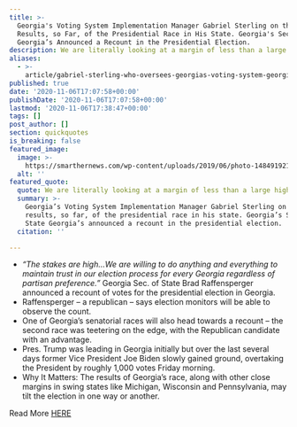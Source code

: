 ```yaml
---
title: >-
  Georgia's Voting System Implementation Manager Gabriel Sterling on the
  Results, so Far, of the Presidential Race in His State. Georgia's Sec of State
  Georgia’s Announced a Recount in the Presidential Election.
description: We are literally looking at a margin of less than a large high school.
aliases:
  - >-
    article/gabriel-sterling-who-oversees-georgias-voting-system-georgias-sec-of-state-georgias-announced-a-recount-in-the-presidential-election/
published: true
date: '2020-11-06T17:07:58+00:00'
publishDate: '2020-11-06T17:07:58+00:00'
lastmod: '2020-11-06T17:38:47+00:00'
tags: []
post_author: []
section: quickquotes
is_breaking: false
featured_image:
  image: >-
    https://smarthernews.com/wp-content/uploads/2019/06/photo-1484919215632-ea47c88e175c.jpg
  alt: ''
featured_quote:
  quote: We are literally looking at a margin of less than a large high school.
  summary: >-
    Georgia’s Voting System Implementation Manager Gabriel Sterling on the
    results, so far, of the presidential race in his state. Georgia’s Sec of
    State Georgia’s announced a recount in the presidential election.
  citation: ''

---
```

*   _“The stakes are high…We are willing to do anything and everything to maintain trust in our election process for every Georgia regardless of partisan preference.”_ Georgia Sec. of State Brad Raffensperger announced a recount of votes for the presidential election in Georgia.
*   Raffensperger – a republican – says election monitors will be able to observe the count.
*   One of Georgia’s senatorial races will also head towards a recount – the second race was teetering on the edge, with the Republican candidate with an advantage.
*   Pres. Trump was leading in Georgia initially but over the last several days former Vice President Joe Biden slowly gained ground, overtaking the President by roughly 1,000 votes Friday morning.
*   Why It Matters: The results of Georgia’s race, along with other close margins in swing states like Michigan, Wisconsin and Pennsylvania, may tilt the election in one way or another.

Read More [HERE](https://www.usatoday.com/story/news/politics/elections/2020/11/06/georgia-recount-happen-since-biden-trump-so-close-official/6187372002/)